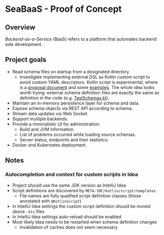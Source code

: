 # SeaBaaS - Proof of Concept

## Overview

_Backend-as-a-Service_ (BaaS) refers to a platform that automates 
backend side development.

## Project goals
 
 * Read schema files on startup from a designated directory.
   * Investigate implementing external DSL as Kotlin custom script
     to avoid custom YAML descriptors. Kotlin script is experimental,
     where is a [proposal document](https://github.com/Kotlin/KEEP/blob/master/proposals/scripting-support.md)
     and some [examples](https://github.com/Kotlin/kotlin-script-examples).
     The whole idea looks worth trying: external schema definition files
     are exactly the same as definition in the code (e.g. [TestSchemas.kt](src/test/kotlin/org/twowls/poc/seabaas/schema/dsl/TestSchemas.kt)).
 * Maintain an in-memory persistence layer for schema and data.
 * Expose schema objects via REST API according to schema.
 * Stream data updates via Web Socket.
 * Support multiple backends.
 * Provide a minimalistic UI for administration:
   * Build and JVM information.
   * List of problems occurred while loading source schemas.
   * Server status, endpoints and their statistics.
 * Docker and Kubernetes deployment.

## Notes

### Autocompletion and context for custom scripts in Idea

 * Project should use the same JDK version as IntelliJ Idea
 * Script definitions are discovered by `META-INF/kotlin/script/templates`
   * File names are fully qualified script definition classes (those annotated with `@KotlinScript`)
 * In IntelliJ Idea settings the custom script definition should be moved above `.kts` files
 * In IntelliJ Idea settings auto-reload should be enabled
 * Most likely Idea needs to be restarted when schema definition changes
   * Invalidation of caches does not seem necessary